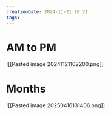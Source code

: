 ```yaml
---
creationDate: 2024-11-21 10:21
tags:
---
```

# AM to PM
![[Pasted image 20241121102200.png]]
# Months
![[Pasted image 20250416131406.png]]